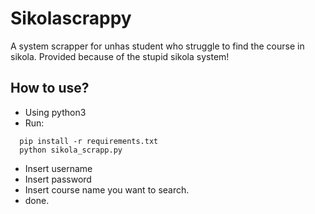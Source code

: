 # Sikolascrappy
A system scrapper for unhas student who struggle to find the course in sikola. Provided because of the stupid sikola system!

## How to use?
* Using python3
* Run:
```
  pip install -r requirements.txt
  python sikola_scrapp.py
```
* Insert username
* Insert password
* Insert course name you want to search.
* done.

